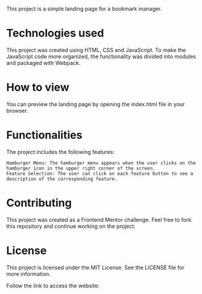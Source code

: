 This project is a simple landing page for a bookmark manager.

# Technologies used

This project was created using HTML, CSS and JavaScript. To make the JavaScript code more organized, the functionality was divided into modules and packaged with Webpack.

# How to view

You can preview the landing page by opening the index.html file in your browser.

# Functionalities

The project includes the following features:

    Hamburger Menu: The hamburger menu appears when the user clicks on the hamburger icon in the upper right corner of the screen.
    Feature Selection: The user can click on each feature button to see a description of the corresponding feature.
    
# Contributing

This project was created as a Frontend Mentor challenge. Feel free to fork this repository and continue working on the project.

# License

This project is licensed under the MIT License. See the LICENSE file for more information.

Follow the link to access the website:
